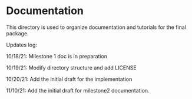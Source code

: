 # Documentation

This directory is used to organize documentation and tutorials for the final package.

Updates log:

10/18/21: Milestone 1 doc is in preparation

10/19/21: Modify directory structure and add LICENSE

10/20/21: Add the initial draft for the implementation

11/10/21: Add the initial draft for milestone2 documentation. 
